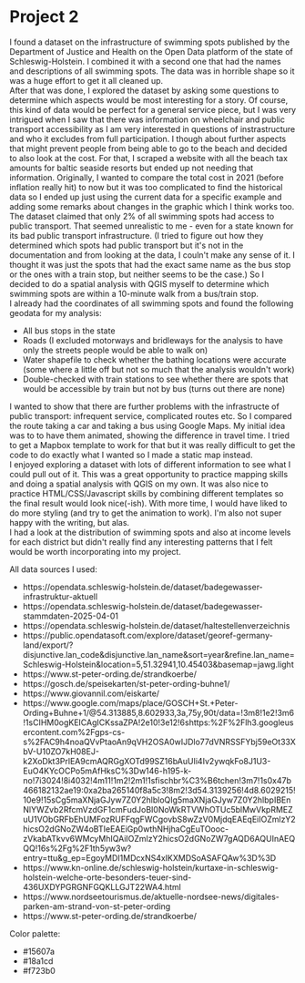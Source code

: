 # Project 2

I found a dataset on the infrastructure of swimming spots published by the Department of Justice and Health on the Open Data platform of the state of Schleswig-Holstein. I combined it with a second one that had the names and descriptions of all swimming spots. The data was in horrible shape so it was a huge effort to get it all cleaned up. <br>
After that was done, I explored the dataset by asking some questions to determine which aspects would be most interesting for a story. Of course, this kind of data would be perfect for a general service piece, but I was very intrigued when I saw that there was information on wheelchair and public transport accessibility as I am very interested in questions of instrastructure and who it excludes from full participation. I though about further aspects that might prevent people from being able to go to the beach and decided to also look at the cost. For that, I scraped a website with all the beach tax amounts for baltic seaside resorts but ended up not needing that information. Originally, I wanted to compare the total cost in 2021 (before inflation really hit) to now but it was too complicated to find the historical data so I ended up just using the current data for a specific example and adding some remarks about changes in the graphic which I think works too.<br>
The dataset claimed that only 2% of all swimming spots had access to public transport. That seemed unrealistic to me - even for a state known for its bad public transport infrastructure. (I tried to figure out how they determined which spots had public transport but it's not in the documentation and from looking at the data, I couln't make any sense of it. I thought it was just the spots that had the exact same name as the bus stop or the ones with a train stop, but neither seems to be the case.) So I decided to do a spatial analysis with QGIS myself to determine which swimming spots are within a 10-minute walk from a bus/train stop. <br>
I already had the coordinates of all swimming spots and found the following geodata for my analysis:
<ul>
<li>All bus stops in the state</li>
<li>Roads (I excluded motorways and bridleways for the analysis to have only the streets people would be able to walk on)</li>
<li>Water shapefile to check whether the bathing locations were accurate (some where a little off but not so much that the analysis wouldn't work)</li>
<li>Double-checked with train stations to see whether there are spots that would be accessible by train but not by bus (turns out there are none)</li>
</ul>

I wanted to show that there are further problems with the infrastructe of public transport: infrequent service, complicated routes etc. So I compared the route taking a car and taking a bus using Google Maps. My initial idea was to to have them animated, showing the difference in travel time. I tried to get a Mapbox template to work for that but it was really difficult to get the code to do exactly what I wanted so I made a static map instead.<br>
I enjoyed exploring a dataset with lots of different information to see what I could pull out of it. This was a great opportunity to practice mapping skills and doing a spatial analysis with QGIS on my own. It was also nice to practice HTML/CSS/Javascript skills by combining different templates so the final result would look nice(-ish). With more time, I would have liked to do more styling (and try to get the animation to work). I'm also not super happy with the writing, but alas.<br>
I had a look at the distribution of swimming spots and also at income levels for each district but didn't really find any interesting patterns that I felt would be worth incorporating into my project.<br>

All data sources I used: 
<ul>
<li>https://opendata.schleswig-holstein.de/dataset/badegewasser-infrastruktur-aktuell</li>
<li>https://opendata.schleswig-holstein.de/dataset/badegewasser-stammdaten-2025-04-01</li>
<li>https://opendata.schleswig-holstein.de/dataset/haltestellenverzeichnis</li>
<li>https://public.opendatasoft.com/explore/dataset/georef-germany-land/export/?disjunctive.lan_code&disjunctive.lan_name&sort=year&refine.lan_name=Schleswig-Holstein&location=5,51.32941,10.45403&basemap=jawg.light</li>
<li>https://www.st-peter-ording.de/strandkoerbe/</li>
<li>https://gosch.de/speisekarten/st-peter-ording-buhne1/</li>
<li>https://www.giovannil.com/eiskarte/</li>
<li>https://www.google.com/maps/place/GOSCH+St.+Peter-Ording+Buhne+1/@54.313885,8.602933,3a,75y,90t/data=!3m8!1e2!3m6!1sCIHM0ogKEICAgICKssaZPA!2e10!3e12!6shttps:%2F%2Flh3.googleusercontent.com%2Fgps-cs-s%2FAC9h4noaQVvPtaoAn9qVH2OSA0wIJDlo77dVNRSSFYbj59eOt33XbV-U10ZO7kH08EJ-k2XoDkt3PrlEA9cmAQRGgXOTd99SZ16bAuUIi4Iv2ywqkFo8J1U3-EuO4KYcOCPo5mAfHksC%3Dw146-h195-k-no!7i3024!8i4032!4m11!1m2!2m1!1sfischbr%C3%B6tchen!3m7!1s0x47b466182132ae19:0xa2ba265140f8a5c3!8m2!3d54.3139256!4d8.6029215!10e9!15sCg5maXNjaGJyw7Z0Y2hlbloQIg5maXNjaGJyw7Z0Y2hlbpIBEnNlYWZvb2RfcmVzdGF1cmFudJoBI0NoWkRTVWhOTUc5blMwVkpRMEZuU1VObGRFbEhUMFozRUFFqgFWCgovbS8wZzV0MjdqEAEqEiIOZmlzY2hicsO2dGNoZW4oBTIeEAEiGp0wthNHjhaCgEuTOooc-zVkabATkvv6WMcyMhIQAiIOZmlzY2hicsO2dGNoZW7gAQD6AQUInAEQQQ!16s%2Fg%2F1th5yw3w?entry=ttu&g_ep=EgoyMDI1MDcxNS4xIKXMDSoASAFQAw%3D%3D</li>
<li>https://www.kn-online.de/schleswig-holstein/kurtaxe-in-schleswig-holstein-welche-orte-besonders-teuer-sind-436UXDYPGRGNFGQKLLGJT22WA4.html</li>
<li>https://www.nordseetourismus.de/aktuelle-nordsee-news/digitales-parken-am-strand-von-st-peter-ording</li>
<li>https://www.st-peter-ording.de/strandkoerbe/</li>
</ul>

Color palette: 
<ul>
<li>#15607a</li>
<li>#18a1cd</li>
<li>#f723b0</li>
</ul>
